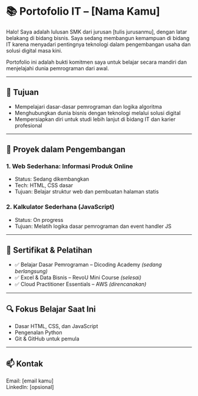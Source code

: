 # 📚 Portofolio IT – [Nama Kamu]

Halo! Saya adalah lulusan SMK dari jurusan [tulis jurusanmu], dengan latar belakang di bidang bisnis. Saya sedang membangun kemampuan di bidang IT karena menyadari pentingnya teknologi dalam pengembangan usaha dan solusi digital masa kini.

Portofolio ini adalah bukti komitmen saya untuk belajar secara mandiri dan menjelajahi dunia pemrograman dari awal.

---

## 🎯 Tujuan

- Mempelajari dasar-dasar pemrograman dan logika algoritma
- Menghubungkan dunia bisnis dengan teknologi melalui solusi digital
- Mempersiapkan diri untuk studi lebih lanjut di bidang IT dan karier profesional

---

## 🚧 Proyek dalam Pengembangan

### 1. **Web Sederhana: Informasi Produk Online**
- Status: Sedang dikembangkan
- Tech: HTML, CSS dasar
- Tujuan: Belajar struktur web dan pembuatan halaman statis

### 2. **Kalkulator Sederhana (JavaScript)**
- Status: On progress
- Tujuan: Melatih logika dasar pemrograman dan event handler JS

---

## 📜 Sertifikat & Pelatihan

- ✅ Belajar Dasar Pemrograman – Dicoding Academy *(sedang berlangsung)*
- ✅ Excel & Data Bisnis – RevoU Mini Course *(selesai)*
- ✅ Cloud Practitioner Essentials – AWS *(direncanakan)*

---

## 🔍 Fokus Belajar Saat Ini

- Dasar HTML, CSS, dan JavaScript
- Pengenalan Python
- Git & GitHub untuk pemula

---

## 📫 Kontak

Email: [email kamu]  
LinkedIn: [opsional]  
